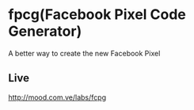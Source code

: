 # fpcg(Facebook Pixel Code Generator)


A better way to create the new Facebook Pixel

## Live
http://mood.com.ve/labs/fcpg
